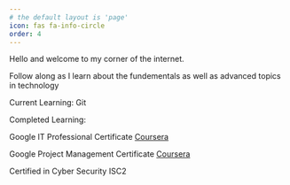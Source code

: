 ```yaml
---
# the default layout is 'page'
icon: fas fa-info-circle
order: 4
---
```


Hello and welcome to my corner of the internet. 

Follow along as I learn about the fundementals as well as advanced topics in technology

Current Learning: 
Git

Completed Learning:

Google IT Professional Certificate [Coursera](https://coursera.com)

Google Project Management Certificate [Coursera](https://coursera.com)

Certified in Cyber Security ISC2
